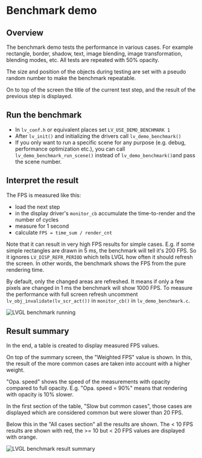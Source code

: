 # Benchmark demo

## Overview

The benchmark demo tests the performance in various cases. 
For example rectangle, border, shadow, text, image blending, image transformation, blending modes, etc. 
All tests are repeated with 50% opacity.

The size and position of the objects during testing are set with a pseudo random number to make the benchmark repeatable. 

On to top of the screen the title of the current test step, and the result of the previous step is displayed.

## Run the benchmark
- In `lv_conf.h` or equivalent places set `LV_USE_DEMO_BENCHMARK 1`
- After `lv_init()` and initializing the drivers call `lv_demo_benchmark()`
- If you only want to run a specific scene for any purpose (e.g. debug, performance optimization etc.), you can call `lv_demo_benchmark_run_scene()` instead of `lv_demo_benchmark()`and pass the scene number. 


## Interpret the result

The FPS is measured like this:
- load the next step
- in the display driver's `monitor_cb` accumulate the time-to-render and the number of cycles 
- measure for 1 second
- calculate `FPS = time_sum / render_cnt`

Note that it can result in very high FPS results for simple cases. 
E.g. if some simple rectangles are drawn in 5 ms, the benchmark will tell it's 200 FPS. 
So it ignores `LV_DISP_REFR_PERIOD` which tells LVGL how often it should refresh the screen. 
In other words, the benchmark shows the FPS from the pure rendering time.

By default, only the changed areas are refreshed. It means if only a few pixels are changed in 1 ms the benchmark will show 1000 FPS. To measure the performance with full screen refresh uncomment `lv_obj_invalidate(lv_scr_act())` in `monitor_cb()` in `lv_demo_benchmark.c`.

![LVGL benchmark running](https://github.com/lvgl/lvgl/tree/master/demos/benchmark/screenshot1.png?raw=true)


## Result summary 
In the end, a table is created to display measured FPS values.

On top of the summary screen, the "Weighted FPS" value is shown. 
In this, the result of the more common cases are taken into account with a higher weight. 

"Opa. speed" shows the speed of the measurements with opacity compared to full opacity. 
E.g. "Opa. speed = 90%" means that rendering with opacity is 10% slower. 

In the first section of the table, "Slow but common cases", those cases are displayed which are considered common but were slower than 20 FPS.

Below this in the "All cases section" all the results are shown. The < 10 FPS results are shown with red, the >= 10 but < 20 FPS values are displayed with orange.


![LVGL benchmark result summary](https://github.com/lvgl/lvgl/tree/master/demos/benchmark/screenshot2.png?raw=true)
